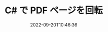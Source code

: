 ---
############################# Static ############################
layout: "auto-gen-merger"
date: 2022-09-20T10:46:36
draft: false
otherformats: xps tex epub

############################# Head ############################
head_title: "C#でPDFページを回転 – 90度、180度、270度の角度で回転"
head_description: "ドキュメント マージ API を使用して、PDF ファイルの特定またはすべてのドキュメント ページを 90、180、270 の回転角度で回転します。"

############################# Header ############################
title: "C# で PDF ページを回転"
description: "数行の .NET コードで PDF ページをローテーションします。"
bg_image: "https://cms.admin.containerize.com/templates/aspose/App_Themes/V3/images/bg/header1.png"
bg_overlay: false
button:
    enable: true
    icon: "fas fa-arrow-down"
    label: "無料トライアルをダウンロード"
    link: "https://downloads.groupdocs.com/merger/net"

############################# SubMenu ############################
submenu:
    enable: true

    left:
        img_alt: "GroupDocs.Merger for .NET"
        image: "https://cms.admin.containerize.com/templates/groupdocs/images/product-logos/90x90-noborder/groupdocs-merger-net.png"
        product: "GroupDocs.Merger"
        platform: ".NET"

    middle:
        button:

            # button loop
            - link: "https://apireference.groupdocs.com/merger/net"
              text: "API リファレンス"

            # button loop
            - link: "https://github.com/groupdocs-merger"
              text: "コード例"

            # button loop
            - link: "https://products.groupdocs.app/merger/family"
              text: "ライブデモ"

            # button loop
            - link: "https://purchase.groupdocs.com/pricing/merger/net"
              text: "価格"

    right:
        link_download: "https://downloads.groupdocs.com/merger"
        link_learn: "https://docs.groupdocs.com/merger/net"
        link_buy: "https://purchase.groupdocs.com"

############################# About ############################
about:
    enable: true
    title: "GroupDocs.Merger for .NET API について"
    content: |
        [GroupDocs.Merger for .NET](/ja/merger/net/) は、PDF、Microsoft Office (Word、Excel、PowerPoint 、OneNote)、OpenDocument、HTML、画像、および .NET アプリケーション内のその他多数。コードを数行追加するだけで、ドキュメント内のページの移動、削除、回転、交換、抽出、向きの変更など、いくつかのドキュメント操作を実行できます。ドキュメント マージ API は、ドキュメント ページの画像としてのプレビューもサポートしており、ページ上のドキュメント構造、フォーマット、およびコンテンツを分析します。
        
        GroupDocs.Merger API は、ファイル ページの回転機能を必要とする企業向けソリューションに最適です。これらの API は、.NET Framework, .NET Standard, .NET Core, Mono を含むすべての主要なオペレーティング システムとプラットフォームで十分にサポートされています。

############################# Steps ############################
steps:
    enable: true
    title_left: ".NET で PDF ファイル ページを回転"
    content_left: |
        [GroupDocs.Merger for .NET](/ja/merger/net/) により、C# 開発者は PDF ファイル内の一部またはすべてのページを 90 度で簡単に回転できます、180 または 270 の回転角度を、いくつかの簡単な手順を実行することで設定できます。
        
        * **RotateOptions** を目的の回転角度とページ番号で初期化します。
        * **Merger** の新しいインスタンスを作成し、ソース ドキュメント パスをコンストラクター パラメーターとして渡します。
        * **RotatePages** を呼び出し、**RotateOptions** オブジェクトを渡します。
        * **Save** を呼び出し、ファイル パスを指定して結果のドキュメントを保存します。

    title_right: "システム要求"
    content_right: |
        GroupDocs.Merger for .NET API は、すべての主要なプラットフォームとオペレーティング システムでサポートされています。以下のコードを実行する前に、システムに次の前提条件がインストールされていることを確認してください。

        * オペレーティング システム: Microsoft Windows、Linux、MacOS
        * 開発環境: Visual Studio, Xamarin, MonoDevelop
        * フレームワーク: .NET Framework, .NET Standard, .NET Core, Mono
        * [NuGet](https://www.nuget.org/packages/groupdocs.merger) から GroupDocs.Merger for .NET の最新バージョンをダウンロードします
         
    code: |
     {{% merger/additional-styles %}}
     {{< merger/code-merger title="C# サンプル コードを使用して PDF ファイル ページをローテーションする方法">}}

        ```csharp    
        // GroupDocs.Merger API を使用して PDF ファイル ページをローテーションする
        // RotateOptions クラスを初期化して、回転角度と回転するページ番号を指定します
        RotateOptions rotateOptions = new RotateOptions(RotateMode.Rotate180, new int[] { 2, 3 });

        // 入力 PDF ドキュメントで Merger をインスタンス化する
        using (Merger merger = new Merger("input.pdf"))
          {
            // RotatePages メソッドを呼び出し、RotateOptions オブジェクトをそれに渡します
            merger.RotatePages(rotateOptions);
    
            // Save メソッドを呼び出し、目的のファイル パスを渡して出力ドキュメントを保存します。
            merger.Save("output.pdf");
          }
        ```
     {{< /merger/code-merger >}}

############################# Demos ############################
demos:
    enable: true
    title: "ライブ デモ - PDF ファイル ページをオンラインで回転"
    content: |
       [GroupDocs.Merger Live Demos](https://products.groupdocs.app/splitter/rotate-pages/pdf) ウェブサイトにアクセスして、今すぐ PDF ファイル ページをローテーションしてください。
       ライブデモには次の利点があります。
        
############################# About Formats ############################
about_formats:
    enable: true

############################# More Formats ############################
more_formats:
    enable: true
    title: "他のドキュメント形式のページを回転する"
    content: |
        .NET は、ファイル形式と画像の合併と分割の API を文書化しています。以下に示すように、一般的なファイル形式の一部をローテーションします。

############################# Back to top ###############################
back_to_top:
    enable: true
---